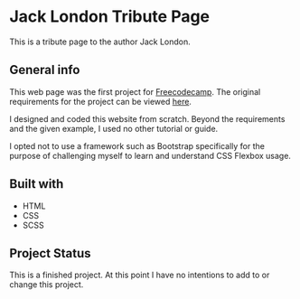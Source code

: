 # Jack London Tribute Page

This is a tribute page to the author Jack London.

## General info

This web page was the first project for [Freecodecamp](https://learn.freecodecamp.org). The original requirements for the project can be viewed [here](https://learn.freecodecamp.org/responsive-web-design/responsive-web-design-projects/build-a-tribute-page).

I designed and coded this website from scratch. Beyond the requirements and the given example, I used no other tutorial or guide.

I opted not to use a framework such as Bootstrap specifically for the purpose of challenging myself to learn and understand CSS Flexbox usage.

## Built with

* HTML
* CSS
* SCSS

## Project Status

This is a finished project. At this point I have no intentions to add to or change this project. 
